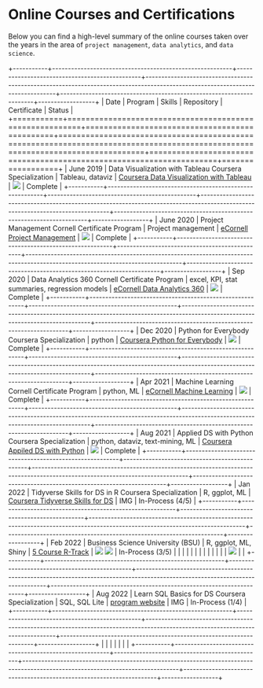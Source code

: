 # Online Courses and Certifications

Below you can find a high-level summary of the online courses taken over the years in the area of `project management`, `data analytics`, and `data science`.

+-----------+---------------------------------------------------------+-----------------------------------------------+-------------------------------------------------------------------------------------------------------------------------------+---------------------------------------------------------------------+------------------+
| Date      | Program                                                 | Skills                                        | Repository                                                                                                                    | Certificate                                                         | Status           |
+===========+=========================================================+===============================================+===============================================================================================================================+=====================================================================+==================+
| June 2019 | Data Visualization with Tableau Coursera Specialization | Tableau, dataviz                              | [Coursera Data Visualization with Tableau](https://github.com/poncest/Data-Visualization-with-Tableau-Specialization)         | ![](images/Data%20Visualization%20with%20Tableau%20certificate.png) | Complete         |
+-----------+---------------------------------------------------------+-----------------------------------------------+-------------------------------------------------------------------------------------------------------------------------------+---------------------------------------------------------------------+------------------+
| June 2020 | Project Management Cornell Certificate Program          | Project management                            | [eCornell Project Management](https://github.com/poncest/eCornell-Project-Management)                                         | ![](images/PM%20certificate.png)                                    | Complete         |
+-----------+---------------------------------------------------------+-----------------------------------------------+-------------------------------------------------------------------------------------------------------------------------------+---------------------------------------------------------------------+------------------+
| Sep 2020  | Data Analytics 360 Cornell Certificate Program          | excel, KPI, stat summaries, regression models | [eCornell Data Analytics 360](https://github.com/poncest/eCornell-Data-Analytics-360)                                         | ![](images/DA360%20certificate.png)                                 | Complete         |
+-----------+---------------------------------------------------------+-----------------------------------------------+-------------------------------------------------------------------------------------------------------------------------------+---------------------------------------------------------------------+------------------+
| Dec 2020  | Python for Everybody Coursera Specialization            | python                                        | [Coursera Python for Everybody](https://github.com/poncest/Coursera-Python-for-Everybody)                                     | ![](images/P4E%20certificate.png)                                   | Complete         |
+-----------+---------------------------------------------------------+-----------------------------------------------+-------------------------------------------------------------------------------------------------------------------------------+---------------------------------------------------------------------+------------------+
| Apr 2021  | Machine Learning Cornell Certificate Program            | python, ML                                    | [eCornell Machine Learning](https://github.com/poncest/eCornell-Machine-Learning)                                             | ![](images/ML%20Certificate.png)                                    | Complete         |
+-----------+---------------------------------------------------------+-----------------------------------------------+-------------------------------------------------------------------------------------------------------------------------------+---------------------------------------------------------------------+------------------+
| Aug 2021  | Applied DS with Python Coursera Specialization          | python, dataviz, text-mining, ML              | [Coursera Appiled DS with Python](https://github.com/poncest/Coursera-Applied-Data-Science-With-Python)                       | ![](images/Appiled%20DS%20certificate.png)                          | Complete         |
+-----------+---------------------------------------------------------+-----------------------------------------------+-------------------------------------------------------------------------------------------------------------------------------+---------------------------------------------------------------------+------------------+
| Jan 2022  | Tidyverse Skills for DS in R Coursera Specialization    | R, ggplot, ML                                 | [Coursera Tidyverse Skills for DS](https://github.com/poncest/coursera-tidyverse-skills-for-data-science-in-R-specialization) | IMG                                                                 | In-Process (4/5) |
+-----------+---------------------------------------------------------+-----------------------------------------------+-------------------------------------------------------------------------------------------------------------------------------+---------------------------------------------------------------------+------------------+
| Feb 2022  | Business Science University (BSU)                       | R, ggplot, ML, Shiny                          | [5 Course R-Track](https://github.com/poncest/bsu)                                                                            | ![](images/BSU%20course%201.png) ![](images/BSU%20course%202.png)   | In-Process (3/5) |
|           |                                                         |                                               |                                                                                                                               |                                                                     |                  |
|           |                                                         |                                               |                                                                                                                               | ![]()![](images/BSU%20course%203.png)                               |                  |
+-----------+---------------------------------------------------------+-----------------------------------------------+-------------------------------------------------------------------------------------------------------------------------------+---------------------------------------------------------------------+------------------+
| Aug 2022  | Learn SQL Basics for DS Coursera Specialization         | SQL, SQL Lite                                 | [program website](https://www.coursera.org/specializations/learn-sql-basics-data-science)                                     | IMG                                                                 | In-Process (1/4) |
+-----------+---------------------------------------------------------+-----------------------------------------------+-------------------------------------------------------------------------------------------------------------------------------+---------------------------------------------------------------------+------------------+
|           |                                                         |                                               |                                                                                                                               |                                                                     |                  |
+-----------+---------------------------------------------------------+-----------------------------------------------+-------------------------------------------------------------------------------------------------------------------------------+---------------------------------------------------------------------+------------------+
